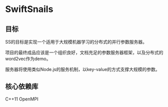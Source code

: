 SwiftSnails
===========

目标
-----
SS的目标是实现一个适用于大规模机器学习的分布式的并行参数服务器。 

项目的最终成品应该是一个组织良好，文档充足的参数服务器框架，以及分布式的word2vec作为demo。

服务器将使用类似Node.js的服务机制，以key-value的方式支撑大规模的参数。

核心依赖库
-----------
C++11 
OpenMPI
